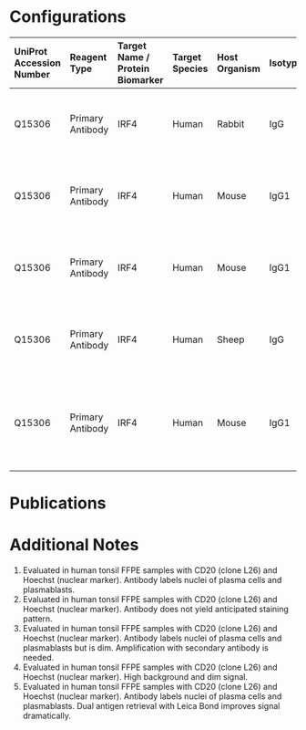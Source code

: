 # Configurations

| UniProt Accession Number   | Reagent Type     | Target Name / Protein Biomarker   | Target Species   | Host Organism   | Isotype   | Clonality   | Vendor            | Catalog Number   | Conjugate    | RRID        | Availability   | Method                 | Tissue Preservation   | Target Tissue   | Tissue State   | Detergent         | Antigen Retrieval Conditions                                                               | Dye Inactivation Conditions   | Recommend   | Agree               | Disagree   | Contributor         | Notes       |
|:---------------------------|:-----------------|:----------------------------------|:-----------------|:----------------|:----------|:------------|:------------------|:-----------------|:-------------|:------------|:---------------|:-----------------------|:----------------------|:----------------|:---------------|:------------------|:-------------------------------------------------------------------------------------------|:------------------------------|:------------|:--------------------|:-----------|:--------------------|:------------|
| Q15306                     | Primary Antibody | IRF4                              | Human            | Rabbit          | IgG       | Polyclonal  | Novus Biologicals | NBP1-82814       | Unconjugated | AB_11038596 | Stock          | Multiplexed 2D Imaging | FFPE                  | Tonsil          | NA             | 0.3% Triton-X-100 | pH 6 for 40 minutes at 95C (AR6 Akoya Biosciences AR600250ML)                              | NA                            | Yes         | 0000-0003-4379-8967 | NA         | 0000-0003-4379-8967 | [1](#notes) |
| Q15306                     | Primary Antibody | IRF4                              | Human            | Mouse           | IgG1      | 4G10        | Novus Biologicals | NBP1-47396       | Unconjugated | AB_10010349 | Stock          | Multiplexed 2D Imaging | FFPE                  | Tonsil          | NA             | 0.3% Triton-X-100 | pH 6 for 40 minutes at 95C (AR6 Akoya Biosciences AR600250ML)                              | NA                            | No          | 0000-0003-4379-8967 | NA         | 0000-0003-4379-8967 | [2](#notes) |
| Q15306                     | Primary Antibody | IRF4                              | Human            | Mouse           | IgG1      | MUM1p       | Novus Biologicals | NB200-356        | Unconjugated | AB_10003502 | Stock          | Multiplexed 2D Imaging | FFPE                  | Tonsil          | NA             | 0.3% Triton-X-100 | pH 6 for 40 minutes at 95C (AR6 Akoya Biosciences AR600250ML)                              | NA                            | Yes         | 0000-0003-4379-8967 | NA         | 0000-0003-4379-8967 | [3](#notes) |
| Q15306                     | Primary Antibody | IRF4                              | Human            | Sheep           | IgG       | Polyclonal  | R&D Systems       | AF5525           | Unconjugated | NA          | Stock          | Multiplexed 2D Imaging | FFPE                  | Tonsil          | NA             | 0.3% Triton-X-100 | pH 6 for 40 minutes at 95C (AR6 Akoya Biosciences AR600250ML)                              | NA                            | No          | 0000-0003-4379-8967 | NA         | 0000-0003-4379-8967 | [4](#notes) |
| Q15306                     | Primary Antibody | IRF4                              | Human            | Mouse           | IgG1      | MUM1p       | Novus Biologicals | NB200-356        | Unconjugated | AB_10003502 | Stock          | Cell DIVE-IBEX         | FFPE                  | Tonsil          | NA             | 0.3% Triton-X-100 | pH 6 for 30 minutes ER1 (AF9961) and pH 9 for 30 minutes ER2 (AF9640) using the Leica Bond | NA                            | Yes         | 0000-0003-4379-8967 | NA         | 0000-0003-4379-8967 | [5](#notes) |

# Publications



# Additional Notes

<a name="notes"></a>
1. Evaluated in human tonsil FFPE samples with CD20 (clone L26) and Hoechst (nuclear marker). Antibody labels nuclei of plasma cells and plasmablasts.
2. Evaluated in human tonsil FFPE samples with CD20 (clone L26) and Hoechst (nuclear marker). Antibody does not yield anticipated staining pattern.
3. Evaluated in human tonsil FFPE samples with CD20 (clone L26) and Hoechst (nuclear marker). Antibody labels nuclei of plasma cells and plasmablasts but is dim. Amplification with secondary antibody is needed.
4. Evaluated in human tonsil FFPE samples with CD20 (clone L26) and Hoechst (nuclear marker). High background and dim signal.
5. Evaluated in human tonsil FFPE samples with CD20 (clone L26) and Hoechst (nuclear marker). Antibody labels nuclei of plasma cells and plasmablasts. Dual antigen retrieval with Leica Bond improves signal dramatically.
